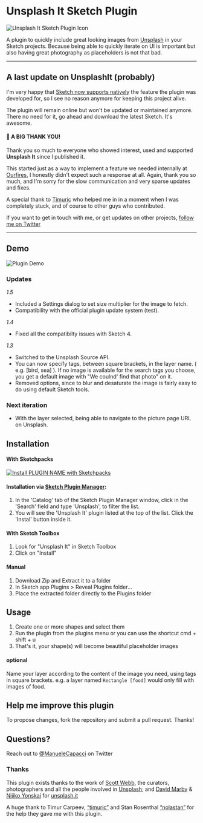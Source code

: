 # Unsplash It Sketch Plugin

![Unsplash It Sketch Plugin Icon](/assets/icon_small.png?raw=true "Unsplash It Sketch Plugin Icon")

A plugin to quickly include great looking images from [Unsplash](https://unsplash.com/) in your Sketch projects.
Because being able to quickly iterate on UI is important but also having great photography as placeholders is not that bad.


---

## A last update on UnsplashIt (probably)

I'm very happy that [Sketch now supports natively](https://medium.com/sketch-app-sources/using-the-new-data-feature-in-sketch-52-daee8403cabb) the feature the plugin was developed for, so I see no reason anymore for keeping this project alive.

The plugin will remain online but won't be updated or maintained anymore. There no need for it, go ahead and download the latest Sketch. It's awesome.


#### 🙏 A BIG THANK YOU!

Thank you so much to everyone who showed interest, used and supported **Unsplash It** since I published it. 

This started just as a way to implement a feature we needed internally at [Ourfires](https://ourfir.es/), I honestly didn't expect such a response at all. Again, thank you so much, and I'm sorry for the slow communication and very sparse updates and fixes. 

A special thank to [Timuric](https://github.com/timuric/) who helped me in in a moment when I was completely stuck, and of course to other guys who contributed.

If you want to get in touch with me, or get updates on other projects, [follow me on Twitter](https://twitter.com/manuelecapacci) 

---

## Demo
![Plugin Demo](/assets/demo.gif?raw=true "Unsplash It Sketch Plugin Demo Animation")


### Updates
*1.5*
- Included a Settings dialog to set size multiplier for the image to fetch.
- Compatibility with the official plugin update system (test).

*1.4*
- Fixed all the compatibilty issues with Sketch 4.

*1.3*
- Switched to the Unsplash Source API.
- You can now specify tags, between square brackets, in the layer name. ( e.g. [bird, sea] ). If no image is available for the search tags you choose, you get a default image with "We coulnd' find that photo" on it.
- Removed options, since to blur and desaturate the image is fairly easy to do using default Sketch tools.

### Next iteration
- With the layer selected, being able to navigate to the picture page URL on Unsplash.


## Installation
#### With Sketchpacks
[![Install PLUGIN NAME with Sketchpacks](http://sketchpacks-com.s3.amazonaws.com/assets/badges/sketchpacks-badge-install.png "Install Unsplash It Sketch with Sketchpacks")](https://sketchpacks.com/fhuel/Unsplash-It-Sketch/install)

#### Installation via [Sketch Plugin Manager](https://mludowise.github.io/Sketch-Plugin-Manager/):
1. In the 'Catalog' tab of the Sketch Plugin Manager window, click in the 'Search' field and type 'Unsplash', to filter the list.
2. You will see the 'Unsplash It' plugin listed at the top of the list. Click the 'Instal' button inside it.

#### With Sketch Toolbox
1. Look for "Unsplash It" in Sketch Toolbox
2. Click on "Install"

#### Manual
1. Download Zip and Extract it to a folder
2. In Sketch app Plugins > Reveal Plugins folder...
3. Place the extracted folder directly to the Plugins folder


## Usage

1. Create one or more shapes and select them
2. Run the plugin from the plugins menu or you can use the shortcut cmd + shift + u
3. That's it, your shape(s) will become beautiful placeholder images

#### optional
Name your layer according to the content of the image you need, using tags in square brackets. e.g. a layer named `Rectangle [food]` would only fill with images of food.


## Help me improve this plugin
To propose changes, fork the repository and submit a pull request. Thanks!

## Questions?
Reach out to [@ManueleCapacci](https://twitter.com/ManueleCapacci) on Twitter


### Thanks
This plugin exists thanks to the work of
[Scott Webb](https://twitter.com/scotty_webb), the curators, photographers and all the people involved in [Unsplash](https://unsplash.com/);
and [David Marby](http://dmarby.se/) & [Nijiko Yonskai](https://github.com/Nijikokun) for [unsplash.it](https://unsplash.it/)

A huge thank to Timur Carpeev, [“timuric”](https://github.com/timuric/) and Stan Rosenthal [“nolastan”](https://github.com/nolastan) for the help they gave me with this plugin.
